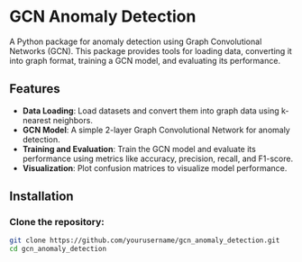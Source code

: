 # GCN Anomaly Detection

A Python package for anomaly detection using Graph Convolutional Networks (GCN). This package provides tools for loading data, converting it into graph format, training a GCN model, and evaluating its performance.

## Features
- **Data Loading**: Load datasets and convert them into graph data using k-nearest neighbors.
- **GCN Model**: A simple 2-layer Graph Convolutional Network for anomaly detection.
- **Training and Evaluation**: Train the GCN model and evaluate its performance using metrics like accuracy, precision, recall, and F1-score.
- **Visualization**: Plot confusion matrices to visualize model performance.

## Installation

### Clone the repository:
```bash
git clone https://github.com/yourusername/gcn_anomaly_detection.git
cd gcn_anomaly_detection
